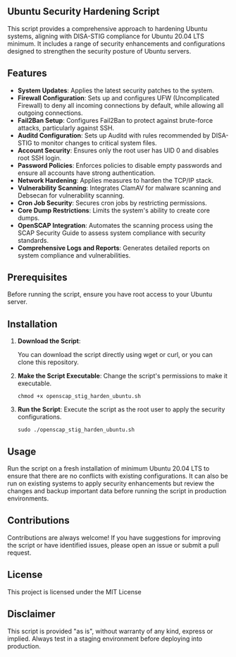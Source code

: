 ## Ubuntu Security Hardening Script

This script provides a comprehensive approach to hardening Ubuntu systems, aligning with DISA-STIG compliance for Ubuntu 20.04 LTS minimum. It includes a range of security enhancements and configurations designed to strengthen the security posture of Ubuntu servers.

## Features

- **System Updates**: Applies the latest security patches to the system.
- **Firewall Configuration**: Sets up and configures UFW (Uncomplicated Firewall) to deny all incoming connections by default, while allowing all outgoing connections.
- **Fail2Ban Setup**: Configures Fail2Ban to protect against brute-force attacks, particularly against SSH.
- **Auditd Configuration**: Sets up Auditd with rules recommended by DISA-STIG to monitor changes to critical system files.
- **Account Security**: Ensures only the root user has UID 0 and disables root SSH login.
- **Password Policies**: Enforces policies to disable empty passwords and ensure all accounts have strong authentication.
- **Network Hardening**: Applies measures to harden the TCP/IP stack.
- **Vulnerability Scanning**: Integrates ClamAV for malware scanning and Debsecan for vulnerability scanning.
- **Cron Job Security**: Secures cron jobs by restricting permissions.
- **Core Dump Restrictions**: Limits the system's ability to create core dumps.
- **OpenSCAP Integration**: Automates the scanning process using the SCAP Security Guide to assess system compliance with security standards.
- **Comprehensive Logs and Reports**: Generates detailed reports on system compliance and vulnerabilities.


## Prerequisites

Before running the script, ensure you have root access to your Ubuntu  server.

## Installation

1. **Download the Script**:


   You can download the script directly using wget or curl, or you can clone this repository.

  

2.  **Make the Script Executable**: Change the script's permissions to make it executable.
    
  
    
    `chmod +x openscap_stig_harden_ubuntu.sh` 
    
3.  **Run the Script**: Execute the script as the root user to apply the security configurations.
    
   
    
    `sudo ./openscap_stig_harden_ubuntu.sh` 
    

## Usage

Run the script on a fresh installation of minimum Ubuntu 20.04 LTS to ensure that there are no conflicts with existing configurations. It can also be run on existing systems to apply security enhancements but review the changes and backup important data before running the script in production environments.

## Contributions

Contributions are always welcome! If you have suggestions for improving the script or have identified issues, please open an issue or submit a pull request.

## License

This project is licensed under the MIT License 

## Disclaimer

This script is provided "as is", without warranty of any kind, express or implied. Always test in a staging environment before deploying into production.
